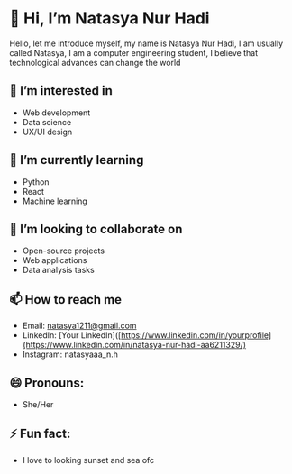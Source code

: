 # 👋 Hi, I’m Natasya Nur Hadi
Hello, let me introduce myself, my name is Natasya Nur Hadi, I am usually called Natasya, I am a computer engineering student, I believe that technological advances can change the world
## 👀 I’m interested in 
- Web development
- Data science
- UX/UI design

## 🌱 I’m currently learning 
- Python
- React
- Machine learning

## 💞️ I’m looking to collaborate on 
- Open-source projects
- Web applications
- Data analysis tasks

## 📫 How to reach me 
- Email: natasya1211@gmail.com
- LinkedIn: [Your LinkedIn]([https://www.linkedin.com/in/yourprofile](https://www.linkedin.com/in/natasya-nur-hadi-aa6211329/)
- Instagram: natasyaaa_n.h
## 😄 Pronouns: 
- She/Her

## ⚡ Fun fact: 
- I love to looking sunset and sea ofc
